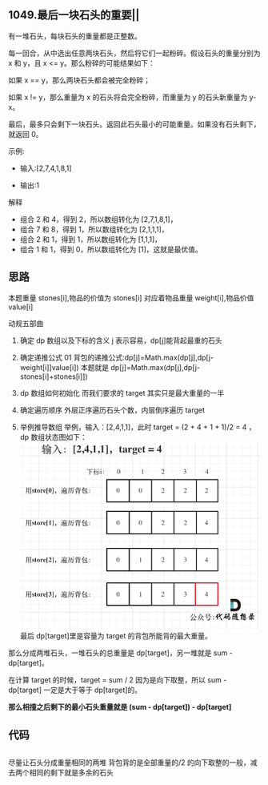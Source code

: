 ## 1049.最后一块石头的重要||

有一堆石头，每块石头的重量都是正整数。

每一回合，从中选出任意两块石头，然后将它们一起粉碎。假设石头的重量分别为 x 和 y，且 x <= y。那么粉碎的可能结果如下：

如果 x == y，那么两块石头都会被完全粉碎；

如果 x != y，那么重量为 x 的石头将会完全粉碎，而重量为 y 的石头新重量为 y-x。

最后，最多只会剩下一块石头。返回此石头最小的可能重量。如果没有石头剩下，就返回 0。

示例:

- 输入:[2,7,4,1,8,1]

- 输出:1

解释

- 组合 2 和 4，得到 2，所以数组转化为 [2,7,1,8,1]，
- 组合 7 和 8，得到 1，所以数组转化为 [2,1,1,1]，
- 组合 2 和 1，得到 1，所以数组转化为 [1,1,1]，
- 组合 1 和 1，得到 0，所以数组转化为 [1]，这就是最优值。

## 思路

本题重量 stones[i],物品的价值为 stones[i]
对应着物品重量 weight[i],物品价值 value[i]

动规五部曲

1. 确定 dp 数组以及下标的含义
   j 表示容易，dp[j]能背起最重的石头
2. 确定递推公式
   01 背包的递推公式:dp[j]=Math.max(dp[j],dp[j-weight[i]]value[i])
   本题就是 dp[j]=Math.max(dp[j],dp[j-stones[i]+stones[i]])

3. dp 数组如何初始化
   而我们要求的 target 其实只是最大重量的一半

4. 确定遍历顺序
   外层正序遍历石头个数，内层倒序遍历 target

5. 举例推导数组
   举例，输入：[2,4,1,1]，此时 target = (2 + 4 + 1 + 1)/2 = 4 ，dp 数组状态图如下：
   ![这是图片](./1.jpg)
   最后 dp[target]里是容量为 target 的背包所能背的最大重量。

那么分成两堆石头，一堆石头的总重量是 dp[target]，另一堆就是 sum - dp[target]。

在计算 target 的时候，target = sum / 2 因为是向下取整，所以 sum - dp[target] 一定是大于等于 dp[target]的。

**那么相撞之后剩下的最小石头重量就是 (sum - dp[target]) - dp[target]**

## 代码

```js

```

尽量让石头分成重量相同的两堆
背包背的是全部重量的/2 的向下取整的一般，减去两个相同的剩下就是多余的石头
